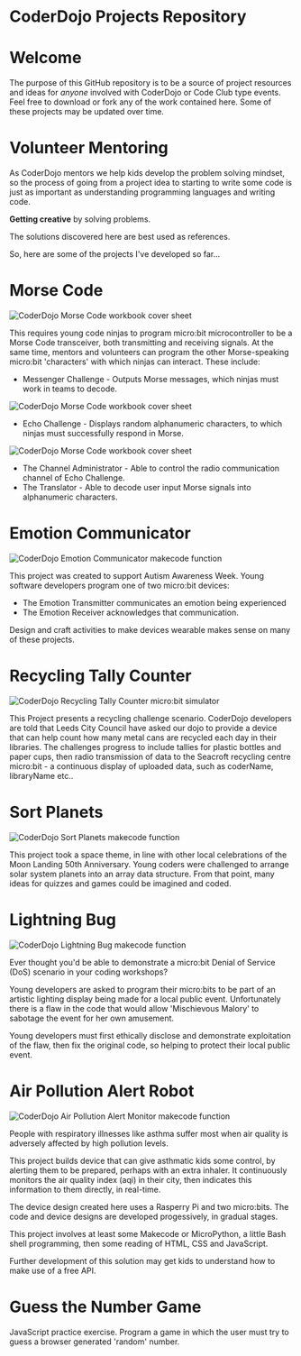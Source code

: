 CoderDojo Projects Repository
===

Welcome
===

The purpose of this GitHub repository is to be a source of project resources and ideas for _anyone_ involved with CoderDojo or Code Club type events.
Feel free to download or fork any of the work contained here. Some of these projects may be updated over time.

Volunteer Mentoring
===

As CoderDojo mentors we help kids develop the problem solving mindset, so the process of going from a project idea to starting to write some code is just as important as understanding programming languages and writing code.

**Getting creative** by solving problems. 

The solutions discovered here are best used as references.

So, here are some of the projects I've developed so far...

Morse Code
===

![CoderDojo Morse Code workbook cover sheet](morse_code/challenge_images/morse_alphabet_and_numbers_w250.png)

This requires young code ninjas to program micro:bit microcontroller to be a Morse Code transceiver, both transmitting and receiving signals. At the same time, mentors and volunteers can program the other Morse-speaking micro:bit 'characters' with which ninjas can interact. These include:

- Messenger Challenge - Outputs Morse messages, which ninjas must work in teams to decode.

![CoderDojo Morse Code workbook cover sheet](morse_code/challenge_images/character_messenger_challenge_w300.png)

- Echo Challenge - Displays random alphanumeric characters, to which ninjas must successfully respond in Morse.

![CoderDojo Morse Code workbook cover sheet](morse_code/challenge_images/character_echo_challenge_w300.png)

- The Channel Administrator - Able to control the radio communication channel of Echo Challenge.
- The Translator - Able to decode user input Morse signals into alphanumeric characters.

Emotion Communicator
===

![CoderDojo Emotion Communicator makecode function](emotion_communicator/makecode_function_images/childs_device_makecode_function_images/function_chooseEmotion_40.jpg)

This project was created to support Autism Awareness Week. 
Young software developers program one of two micro:bit devices:
- The Emotion Transmitter communicates an emotion being experienced
- The Emotion Receiver acknowledges that communication.

Design and craft activities to make devices wearable makes sense on many of these projects.

Recycling Tally Counter
===

![CoderDojo Recycling Tally Counter micro:bit simulator](recycling_tally_counter/images/simulator_recycling_tally_counter.jpg)

This Project presents a recycling challenge scenario. 
CoderDojo developers are told that Leeds City Council have asked our dojo to provide a device that can help count how many metal cans are recycled each day in their libraries. The challenges progress to include tallies for plastic bottles and paper cups, then radio transmission of data to the Seacroft recycling centre micro:bit - a continuous display of uploaded data, such as coderName, libraryName etc..

Sort Planets
===

![CoderDojo Sort Planets makecode function](sort_planets/makecode_images/on_start_challenge_80.jpg)

This project took a space theme, in line with other local celebrations of the Moon Landing 50th Anniversary.
Young coders were challenged to arrange solar system planets into an array data structure. From that point, many ideas for quizzes and games could be imagined and coded.


Lightning Bug
===

![CoderDojo Lightning Bug makecode function](lightning_bug/makecode_images/radio_lightning_140.jpg)

Ever thought you'd be able to demonstrate a micro:bit Denial of Service (DoS) scenario in your coding workshops?

Young developers are asked to program their micro:bits to be part of an artistic lighting display being made for a local public event. Unfortunately there is a flaw in the code that would allow 'Mischievous Malory' to sabotage the event for her own amusement.

Young developers must first ethically disclose and demonstrate exploitation of the flaw, then fix the original code, so helping to protect their local public event.


Air Pollution Alert Robot
===

![CoderDojo Air Pollution Alert Monitor makecode function](air_pollution_alert_robot/makecode_images/display_blue_function.jpg)

People with respiratory illnesses like asthma suffer most when air quality is adversely affected by high pollution levels.

This project builds device that can give asthmatic kids some control, by alerting them to be prepared, perhaps with an extra inhaler. It continuously monitors the air quality index (aqi) in their city, then indicates this information to them directly, in real-time. 

The device design created here uses a Rasperry Pi and two micro:bits. The code and device designs are developed progessively, in gradual stages.

This project involves at least some Makecode or MicroPython, a little Bash shell programming, then some reading of HTML, CSS and JavaScript.

Further development of this solution may get kids to understand how to make use of a free API.

Guess the Number Game
===

JavaScript practice exercise. Program a game in which the user must try to guess a browser generated 'random' number.